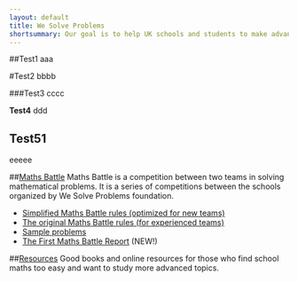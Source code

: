 ```yaml
---
layout: default
title: We Solve Problems
shortsummary: Our goal is to help UK schools and students to make advanced maths more popular. 
---
```


##Test1
aaa

#Test2
bbbb

###Test3
cccc

**Test4**
ddd

Test51
------

eeeee

##[Maths Battle](/maths-battle/index.html)
Maths Battle is a competition between two teams in solving mathematical problems. It is a series of competitions between the schools organized by We Solve Problems foundation.

* [Simplified Maths Battle rules (optimized for new teams)](/maths-battle/simplified-rules.html)
* [The original Maths Battle rules (for experienced teams)](/maths-battle/original-rules.html)
* [Sample problems](/maths-battle/sample-problems.html)
* [The First Maths Battle Report](/reports/2015_11_06.html) (NEW!)

##[Resources](/resources.html)
Good books and online resources for those who find school maths too easy and want to study more advanced topics.
